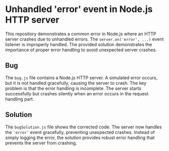# Unhandled 'error' event in Node.js HTTP server

This repository demonstrates a common error in Node.js where an HTTP server crashes due to unhandled errors.  The `server.on('error', ...)` event listener is improperly handled. The provided solution demonstrates the importance of proper error handling to avoid unexpected server crashes.

## Bug

The `bug.js` file contains a Node.js HTTP server.  A simulated error occurs, but it is not handled gracefully, causing the server to crash. The key problem is that the error handling is incomplete.  The server starts successfully but crashes silently when an error occurs in the request handling part.

## Solution

The `bugSolution.js` file shows the corrected code. The server now handles the `'error'` event gracefully, preventing unexpected crashes.  Instead of simply logging the error, the solution provides robust error handling that prevents the server from crashing.